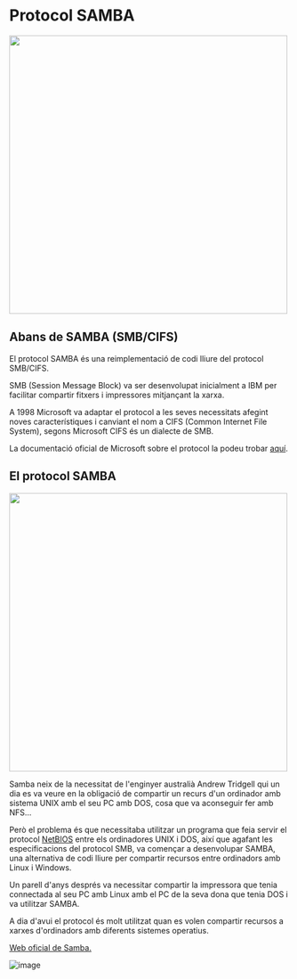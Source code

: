 # Protocol SAMBA

<img src="https://github.com/XaSaFa/MP04/assets/110727546/50a63ab0-b038-4d70-baa2-c60a2c135e2f" width=500px/>

## Abans de SAMBA (SMB/CIFS)

El protocol SAMBA és una reimplementació de codi lliure del protocol SMB/CIFS.

SMB (Session Message Block) va ser desenvolupat inicialment a IBM per facilitar compartir fitxers i impressores mitjançant la xarxa.

A 1998 Microsoft va adaptar el protocol a les seves necessitats afegint noves característiques i canviant el nom a CIFS (Common Internet File System), segons Microsoft CIFS és un dialecte de SMB.

La documentació oficial de Microsoft sobre el protocol la podeu trobar [aquí](https://docs.microsoft.com/en-us/openspecs/windows_protocols/ms-cifs/d416ff7c-c536-406e-a951-4f04b2fd1d2b).

## El protocol SAMBA

<img src="https://github.com/XaSaFa/MP04/assets/110727546/08da469e-67a5-4711-9712-f088d1a717e2" width=500px/>

Samba neix de la necessitat de l'enginyer australià Andrew Tridgell qui un dia es va veure en la obligació de compartir un recurs d'un ordinador amb sistema UNIX amb el seu PC amb DOS, cosa que va aconseguir fer amb NFS...

Però el problema és que necessitaba utilitzar un programa que feia servir el protocol [NetBIOS](https://es.wikipedia.org/wiki/NetBIOS) entre els ordinadores UNIX i DOS, així que agafant les especificacions del protocol SMB, va començar a desenvolupar SAMBA, una alternativa de codi lliure per compartir recursos entre ordinadors amb Linux i Windows.

Un parell d'anys després va necessitar compartir la impressora que tenia connectada al seu PC amb Linux amb el PC de la seva dona que tenia DOS i va utilitzar SAMBA.

A dia d'avui el protocol és molt utilitzat quan es volen compartir recursos a xarxes d'ordinadors amb diferents sistemes operatius.

[Web oficial de Samba.](https://www.samba.org/samba/)

![image](https://github.com/XaSaFa/MP04/assets/110727546/64261277-9858-41e6-96b2-649353ffd81f)


